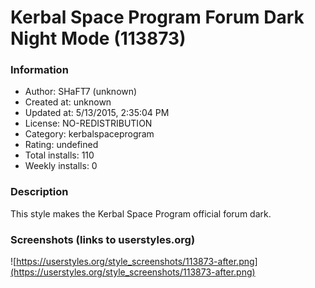 # Kerbal Space Program Forum Dark Night Mode (113873)

### Information
- Author: SHaFT7 (unknown)
- Created at: unknown
- Updated at: 5/13/2015, 2:35:04 PM
- License: NO-REDISTRIBUTION
- Category: kerbalspaceprogram
- Rating: undefined
- Total installs: 110
- Weekly installs: 0


### Description
This style makes the Kerbal Space Program official forum dark.


### Screenshots (links to userstyles.org)
![https://userstyles.org/style_screenshots/113873-after.png](https://userstyles.org/style_screenshots/113873-after.png)


